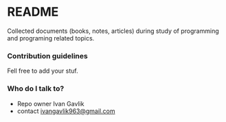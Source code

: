 # README

Collected documents (books, notes, articles) during study of 
programming and programing related topics.


### Contribution guidelines 

Fell free to add your stuf.

### Who do I talk to?

* Repo owner Ivan Gavlik
* contact ivangavlik963@gmail.com
